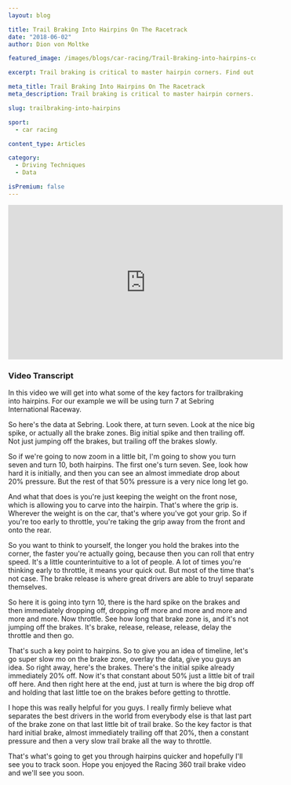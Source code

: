 ```yaml
---
layout: blog

title: Trail Braking Into Hairpins On The Racetrack
date: "2018-06-02"
author: Dion von Moltke

featured_image: /images/blogs/car-racing/Trail-Braking-into-hairpins-compressor.jpg

excerpt: Trail braking is critical to master hairpin corners. Find out how to master this racing technique here.

meta_title: Trail Braking Into Hairpins On The Racetrack
meta_description: Trail braking is critical to master hairpin corners. Find out how to master this racing technique here.

slug: trailbraking-into-hairpins

sport:
  - car racing

content_type: Articles

category:
  - Driving Techniques 
  - Data

isPremium: false
---
```


<iframe title="Blog iFrame" id="videoIframe" width="560" height="315" src="https://www.youtube.com/embed/u2Cok7PxZZA" frameborder="0" allow="accelerometer; autoplay; encrypted-media; gyroscope; picture-in-picture" allowfullscreen></iframe>

### Video Transcript

In this video we will get into what some of the key factors for trailbraking into hairpins. For our example we will be using turn 7 at Sebring International Raceway.

So here's the data at Sebring. Look there, at turn seven. Look at the nice big spike, or actually all the brake zones. Big initial spike and then trailing off. Not just jumping off the brakes, but trailing off the brakes slowly.

So if we're going to now zoom in a little bit, I'm going to show you turn seven and turn 10, both hairpins. The first one's turn seven. See, look how hard it is initially, and then you can see an almost immediate drop about 20% pressure. But the rest of that 50% pressure is a very nice long let go.

And what that does is you're just keeping the weight on the front nose, which is allowing you to carve into the hairpin. That's where the grip is. Wherever the weight is on the car, that's where you've got your grip. So if you're too early to throttle, you're taking the grip away from the front and onto the rear.

So you want to think to yourself, the longer you hold the brakes into the corner, the faster you're actually going, because then you can roll that entry speed. It's a little counterintuitive to a lot of people. A lot of times you're thinking early to throttle, it means your quick out. But most of the time that's not case. The brake release is where great drivers are able to truyl separate themselves.

So here it is going into tyrn 10, there is the hard spike on the brakes and then immediately dropping off, dropping off more and more and more and more and more. Now throttle. See how long that brake zone is, and it's not jumping off the brakes. It's brake, release, release, release, delay the throttle and then go.

That's such a key point to hairpins. So to give you an idea of timeline, let's go super slow mo on the brake zone, overlay the data, give you guys an idea. So right away, here's the brakes. There's the initial spike already immediately 20% off. Now it's that constant about 50% just a little bit of trail off here. And then right here at the end, just at turn is where the big drop off and holding that last little toe on the brakes before getting to throttle.

I hope this was really helpful for you guys. I really firmly believe what separates the best drivers in the world from everybody else is that last part of the brake zone on that last little bit of trail brake. So the key factor is that hard initial brake, almost immediately trailing off that 20%, then a constant pressure and then a very slow trail brake all the way to throttle.

That's what's going to get you through hairpins quicker and hopefully I'll see you to track soon. Hope you enjoyed the Racing 360 trail brake video and we'll see you soon.
